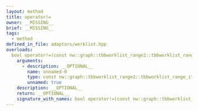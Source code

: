 ```yaml
---
layout: method
title: operator!=
owner: __MISSING__
brief: __MISSING__
tags:
  - method
defined_in_file: adaptors/worklist.hpp
overloads:
  bool operator!=(const nw::graph::tbbworklist_range2::tbbworklist_range_iterator2::end_sentinel_type &) const:
    arguments:
      - description: __OPTIONAL__
        name: unnamed-0
        type: const nw::graph::tbbworklist_range2::tbbworklist_range_iterator2::end_sentinel_type &
        unnamed: true
    description: __OPTIONAL__
    return: __OPTIONAL__
    signature_with_names: bool operator!=(const nw::graph::tbbworklist_range2::tbbworklist_range_iterator2::end_sentinel_type &) const
---
```

